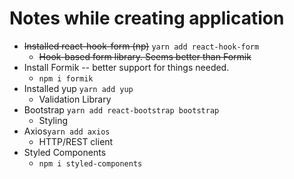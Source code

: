 # Notes while creating application

* ~~Installed react-hook-form (np)~~ `yarn add react-hook-form`
  * ~~Hook-based form library.  Seems better than Formik~~
* Install Formik -- better support for things needed.
  * `npm i formik`
* Installed yup `yarn add yup`
  * Validation Library
* Bootstrap `yarn add react-bootstrap bootstrap`
  * Styling
* Axios`yarn add axios`
  * HTTP/REST client
* Styled Components
  * `npm i styled-components`